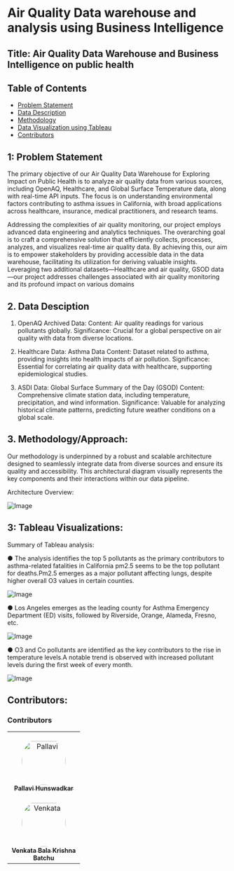 # Air Quality Data warehouse and analysis using Business Intelligence

## Title: Air Quality Data Warehouse and Business Intelligence on public health
## Table of Contents
- [Problem Statement](#Problem-Statement)
- [Data Description](#Data-Description)
- [Methodology](#Methodology/Approach)
- [Data Visualization using Tableau](#Tableau-Visualizations)
- [Contributors](#Contributors)

  
## 1: Problem Statement
The primary objective of our Air Quality Data Warehouse for Exploring Impact on Public Health is to analyze air quality data from various sources, including OpenAQ, Healthcare, and Global Surface Temperature data, along with real-time API inputs. The focus is on understanding environmental factors contributing to asthma issues in California, with broad applications across healthcare, insurance, medical practitioners, and research teams.

Addressing the complexities of air quality monitoring, our project employs advanced data engineering and analytics techniques. The overarching goal is to craft a comprehensive solution that efficiently collects, processes, analyzes, and visualizes real-time air quality data. By achieving this, our aim is to empower stakeholders by providing accessible data in the data warehouse, facilitating its utilization for deriving valuable insights. Leveraging two additional datasets—Healthcare and air quality, GSOD data—our project addresses challenges associated with air quality monitoring and its profound impact on various domains

## 2. Data Desciption
1. OpenAQ Archived Data:
Content: Air quality readings for various pollutants globally.
Significance: Crucial for a global perspective on air quality with data from diverse locations.

2. Healthcare Data: Asthma Data
Content: Dataset related to asthma, providing insights into health impacts of air pollution.
Significance: Essential for correlating air quality data with healthcare, supporting epidemiological studies.

3. ASDI Data: Global Surface Summary of the Day (GSOD)
Content: Comprehensive climate station data, including temperature, precipitation, and wind information.
Significance: Valuable for analyzing historical climate patterns, predicting future weather conditions on a global scale.


## 3. Methodology/Approach: 
Our methodology is underpinned by a robust and scalable architecture designed to seamlessly integrate data from diverse sources and ensure its quality and accessibility. This architectural diagram visually represents the key components and their interactions within our data pipeline. 

Architecture Overview:

![Image](./architecture.png)


## 3: Tableau Visualizations:
Summary of Tableau analysis:

● The analysis identifies the top 5 pollutants as the primary contributors to asthma-related fatalities in California pm2.5 seems to be the top pollutant for deaths.Pm2.5 emerges as a major pollutant affecting lungs, despite higher overall O3 values in certain counties.

![Image](./scatter.png)

●	Los Angeles emerges as the leading county for Asthma Emergency Department (ED) visits, followed by Riverside, Orange, Alameda, Fresno, etc.

![Image](./hospitalizations.png)

●	O3 and Co pollutants are identified as the key contributors to the rise in temperature levels.A notable trend is observed with increased pollutant levels during the first week of every month.

![Image](./dashboard_temp.png)

## Contributors:
### Contributors

<table>
<tr>
    <td align="center" style="word-wrap: break-word; width: 150.0; height: 150.0">
        <a href=https://github.com/phunswadkar>
            <img src=https://avatars.githubusercontent.com/u/44333669?v=4 width="100;"  style="border-radius:50%;align-items:center;justify-content:center;overflow:hidden;padding-top:10px" alt=Pallavi Hunswadkar/>
            <br />
            <sub style="font-size:14px"><b>Pallavi Hunswadkar</b></sub>
        </a>
    </td>
</tr>
    <td align="center" style="word-wrap: break-word; width: 150.0; height: 150.0">
        <a href=https://github.com/Bala-krishna-Batchu>
            <img src=https://avatars.githubusercontent.com/u/12277715?v=4 width="100;"  style="border-radius:50%;align-items:center;justify-content:center;overflow:hidden;padding-top:10px" alt=Venkata Bala Krishna Batchu/>
            <br />
            <sub style="font-size:14px"><b>Venkata Bala Krishna Batchu</b></sub>
        </a>
    </td>
</table>




